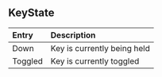 ## KeyState

| Entry | Description |
| :--- | :--- |
| Down | Key is currently being held |
| Toggled | Key is currently toggled |